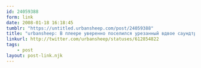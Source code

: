 ```yaml
---
id: 24059388
form: link
date: 2008-01-18 16:18:45
tumblr: "https://untitled.urbansheep.com/post/24059388"
title: "urbansheep: В плеере уверенно поселился урезанный вдвое саундтрек ко 2-му сезону Хауз МД. 3-й сезон досмотрели перед НГ, 4-й негде хранить, нет места."
linkurl: http://twitter.com/urbansheep/statuses/612854822
tags:
    - post
layout: post-link.njk
---
```


